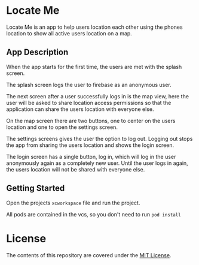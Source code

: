 #  Locate Me

Locate Me is an app to help users location each other using the phones location to show all active users location on a map.

## App Description 

When the app starts for the first time, the users are met with the splash screen.

The splash screen logs the user to firebase as an anonymous user.

The next screen after a user successfully logs in is the map view, here the user will be asked to share location access permissions so that the application can share the users location with everyone else.

On the map screen there are two buttons, one to center on the users location and one to open the settings screen.

The settings screens gives the user the option to log out. Logging out stops the app from sharing the users location and shows the login screen.

The login screen has a single button, log in, which will log in the user anonymously again as a completely new user. Until the user logs in again, the users location will not be shared with everyone else.

## Getting Started

Open the projects `xcworkspace` file and run the project.

All pods are contained in the vcs, so you don't need to run `pod install`

# License

The contents of this repository are covered under the [MIT License](LICENSE.md).


